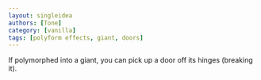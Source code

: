 ```yaml
---
layout: singleidea
authors: [Tone]
category: [vanilla]
tags: [polyform effects, giant, doors]
---
```

If polymorphed into a giant, you can pick up a door off its hinges (breaking it).
